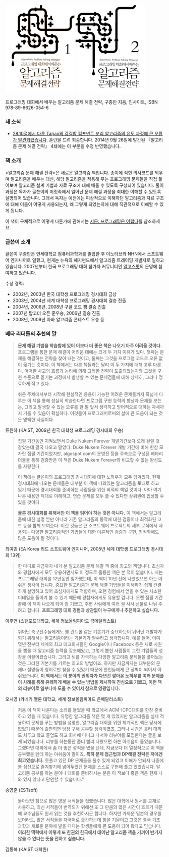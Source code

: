 <img src="/static/img/cover1-small.png" class="cover">
<img src="/static/img/cover2-small.png" class="cover">
				
프로그래밍 대회에서 배우는 알고리즘 문제 해결 전략, 구종만 지음, 인사이트, ISBN 978-89-6626-054-6 

### 새 소식

* [28.10절에서 다룬 Tarjan의 강결합 컴포넌트 분리 알고리즘의 유도 과정에 큰 오류가 발견되었습니다](tarjan.html). 혼란을 드려 죄송합니다. 2014년 9월 26일에 발간된 『알고리즘 문제 해결 전략』 4쇄에는 이 부분을 수정 반영했습니다.

### 책 소개

<알고리즘 문제 해결 전략>은 새로운 알고리즘 책입니다. 종이에 적힌 의사코드를 외우며 알고리즘을 배우는 대신, 해당 알고리즘을 적용해 푸는 프로그래밍 문제들을 직접 풀어보며 알고리즘 설계 기법과 자료 구조에 대해 배울 수 있도록 구성되어 있습니다. 풀이 과정은 독자가 글쓴이의 머릿속에서 일어난 문제 해결 과정을 최대한 이해할 수 있도록 설명되어 있습니다. 그래서 독자는 예전에는 피상적으로 이해하던 알고리즘과 자료 구조에 대해 이들이 어떻게 사용되는지, 왜 그렇게 되었는지에 대해 직관적으로 이해할 수 있게 됩니다.

이 책이 구체적으로 어떻게 다른가에 관해서는 [서문: 프로그래밍은 어렵다](hard.html)를 참조하세요.

<a name="bio"></a>
### 글쓴이 소개

글쓴이 구종만은 연세대학교 컴퓨터과학과를 졸업한 후 이노티브와 NHN에서 소프트웨어 엔지니어로 일했고, 현재는 뉴욕의 헤지펀드에서 알고리즘 트레이딩 개발자로 일하고 있습니다. 2007년부터 한국 프로그래밍 대회 참가자 커뮤니티인 [알고스팟](http://algospot.com)의 운영에 참여하고 있습니다. 

수상 경력:

* 2002년, 2003년 한국 대학생 프로그래밍 경시대회 금상
* 2003년, 2004년 세계 대학생 프로그래밍 경시대회 결승 진출
* 2004년, 2006년, 2008년 구글 코드 잼 결승 진출
* 2007년 탑코더 오픈 준우승, 2006년 결승 진출
* 2008년, 2009년 자바 알고리즘 콘테스트 우승 등

### 베타 리더들의 추천의 말 

> **문제 해결 기법을 학습함에 있어 이보다 더 좋은 책은 나오기 아주 어려울 것이다.** 프로그램을 통한 문제 해결이 어려운 데에는 크게 두 가지 이유가 있다. 첫째는 문제를 해결하는 전략을 찾아 내는 것이고, 둘째는 그것을 프로그램 코드로 오류 없이 옮기는 것이다. 이 책에서는 다른 책들과는 달리 이 두 가지에 대해 고루 다룬다. 어떠한 사고의 흐름과 논리에 의해 그러한 전략이 도출되었는지와 그것을 구현 수준으로 옮기는 과정에서 발생할 수 있는 문제점들에 대해 상세히, 그러나 명료하게 적고 있다. 
>
> 쉬운 주제에서부터 시작해 현실적인 응용이 가능한 어려운 문제들까지 폭넓게 다루는 이 책을 통해 성실히 학습한다면 프로그램 구현 능력의 향상과 문제를 보는 눈, 그리고 발생할 수 있는 오류를 한 발 앞서 생각하고 방어적으로 대하는 자세까지 기를 수 있음이 확실하다. 이것들이 프로그래머로써의 삶에 큰 도움이 되는 것은 명백한 사실이다.

류원하 (KAIST, 2009년 한국 대학생 프로그래밍 경시대회 우승)

> 집필 기간동안 지켜보면서 Duke Nukem Forever 개발기간보다 오래 걸릴 것 같았는데 결국 나오고 말았다. Duke Nukem Forever 개발 기간에 비해 한참 모자란 집필 기간이었지만, algospot.com의 운영진 등을 주축으로 구성된 베타리더들을 통해 검증받은 이 책은 Duke Nukem Forever와 비교할 수 없는 완성도를 자랑한다.
>
> 이 책에는 글쓴이의 프로그래밍 경시대회에 대한 노하우가 모두 담겨있다. 현재 경시대회에 나오는 문제들은 대부분 이 책에 나와있는 알고리즘을 토대로 하고 있기 때문에 경시대회를 준비하는 사람들을 위한 최적의 책일 것이다. 아마 여기 나온 내용만 제대로 이해하고, 연습 문제를 모두 풀 수 있다면 상위권에 입상할 수 있을 것이다.
>
> **물론 경시대회를 위해서만 이 책을 읽어야 하는 것은 아니다.** 이 책에서는 알고리즘에 대한 설명 뿐만 아니라 기존 알고리즘의 동작에 대한 검증이나 최적화된 코드 등을 함께 보여준다. 이런 것들은 큰 소프트웨어 프로젝트의 세부 로직에서 사용되는 다양한 알고리즘적인 기법들에 대한 이론적인 검증과 구현, 최적화에도 많은 도움이 될 것이다.

최여민 (EA Korea 리드 소프트웨어 엔지니어, 2005년 세계 대학생 프로그래밍 경시대회 13위)

> 한 마디로 지금까지 내가 본 알고리즘 문제 해결 책 중에 최고의 책입니다. 초심자와 경험자에게 모두 유용하면서도 이 정도로 훌륭한 책은 본 적이 없습니다. 저는 프로그래밍 대회를 12년동안 참가했는데, 이 책이 10년 전에 나왔었으면 하는 아쉬운 생각이 듭니다. 중요한 알고리즘과 문제 해결 기법들을 이해하기 쉽게 간결하게 설명하고 있어 초심자에게도 적합하며, 오랜 경험에서 얻을 수 있는 사소한 디테일을 돌이켜 볼 수 있기 때문에 경험자에게도 유용할 겁니다. 오랜 집필 기간 끝에 이 책이 나오게 되어 참 기쁘고, 주변 사람에게 여러 권 사서 선물로 나눠 주려고 합니다. **프로그래밍 대회 경험과 상관없이 누구에게나 추천하고 싶습니다.**

이후연 (스탠포드대학교, 세계 정보올림피아드 금메달리스트)

> 뛰어난 축구선수들에게도 볼 컨트롤 같은 기본기가 중요하듯이 뛰어난 개발자가 되기 위해서는 알고리즘이라는 기본기가 필수라고 생각합니다. 예를 들어, 이미 몇년 전부터 세계의 최고 테크회사들인 Google이나 Facebook 등은 새로 사원을 뽑을 때 알고리즘 능력을 강조해왔고, 그렇게 뽑힌 사람들이 그런 기업들의 성장을 이끌어왔습니다. 그리고 뇌를 자극하는 다양한 알고리즘 문제들을 풀어보는 것은 그러한 기본기를 기르는 최고의 방법이죠. 하지만 지금까지는 대부분의 문제나 설명들이 영어로만 찾을 수 있었기 때문에 한인들에게 큰 장벽이 되어서 아쉬웠습니다. **이 책에서는 이 분야의 권위자가 다년간 쌓아온 노하우를 여러 문제풀이 사례를 통해 유쾌하게 배울 수 있는 방법을 제시하여 진심으로 기쁘고, 이런 책의 리뷰어로 일부나마 도울 수 있어서 참으로 영광입니다.**

오시영 (카네기 멜론 대학교, 세계 정보올림피아드 은메달리스트)

> 처음 이 책이 나온다는 소리를 들었을 때 학교에서 ACM-ICPC대회를 한창 준비하고 있을 때 였습니다. 유명한 알고리즘 책은 몇 개 있었지만 알고리즘을 실제 적용하여 문제를 푸는 방법을 설명한, 알고리즘 대회를 위한 체계적인 책은 당시에 없었기 때문에 출판되면 당장 구해 공부할 생각이였죠. 그러나 시간은 흘러 대회도 치루고 학교 졸업도 하고 회사에 다니고 나서야 리뷰어를 모집한다는 글을 보게 되었습니다. 리뷰를 하는동안 좀더 빨리 나왔으면 하는 아쉬움이 들었습니다. 그랬다면 대회에서 좀 더 좋은 성적을 냈을 텐데, 지금보다 더 열정적으로 이 책을 공부했을 텐데 하는 아쉬움이 말이죠. **특히 문제 접근법과 DP해결 전략은 저에겐 최고였습니다.** 못풀고 있던 DP 문제들을 풀수 있게 되었고 이해가 안되서 나중에 볼 심산으로 즐겨찾기에 넣어두었던 문제를 스스로 구현해 풀고 있었습니다. 알고리즘 공부를 하는 분이나 대회를 준비하시는 분은 이 책보다 좋은 책은 현재 나와 있지 않다고 단언할 수 있습니다."

송영준 (ESTsoft)

> 돌아보면 참으로 많은 영문 서적들을 접했습니다. 많은 대학에서 원서를 교재로 사용하고, 최신 서적들이 번역되기 위해선 또 그 만큼의 많은 시간이 흐르기 때문에 교수님들도 원서 읽는 것을 추천하시곤 합니다. 하지만 가까운 일본의 경우를 보더라도, 많은 서적들을 자국어로 출간하는데 힘을 기울이고 그것은 결국 기초 과학과 새로운 분야에 발을 디디는 학생들에게 큰 도움이 되어 왔다고 믿습니다. **이러한 맥락에서 이렇게 또 한권의 한국에서 태어난 알고리즘 책을 기꺼이 반기지 않을 수 없다는 뜻을 전하고 싶습니다.**

김동혁 (KAIST 대학원)

